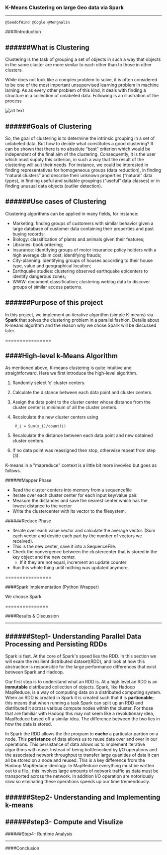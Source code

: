 ### K-Means Clustering on large Geo data via Spark

---------

    @SeedofWind @Cogle @Mengnalin

####Introduction

######What is Clustering
-----
Clustering is the task of grouping a set of objects in such a way that objects in the same cluster are more similar  to each other than to those in other clusters. 

While does not look like a complex problem to solve, it is often considered to be one of the most important unsupervised learning problem in machine larning. As as every other problem of this kind, it deals with finding a structure in a collection of unlabeled data. Following is an illustration of the process 

![alt text](http://home.deib.polimi.it/matteucc/Clustering/tutorial_html/images/clustering.gif "Clustering Illustration")

######Goals of Clustering
----
So, the goal of clustering is to determine the intrinsic grouping in a set of unlabeled data. But how to decide what constitutes a good clustering? It can be shown that there is no absolute “best” criterion which would be independent of the final aim of the clustering. Consequently, it is the user which must supply this criterion, in such a way that the result of the clustering will suit their needs.
For instance, we could be interested in finding representatives for homogeneous groups (data reduction), in finding “natural clusters” and describe their unknown properties (“natural” data types), in finding useful and suitable groupings (“useful” data classes) or in finding unusual data objects (outlier detection).


######Use cases of Clustering
----
Clustering algorithms can be applied in many fields, for instance:

* Marketing: finding groups of customers with similar behavior given a large database of customer data containing their properties and past buying records;
* Biology: classification of plants and animals given their features;
* Libraries: book ordering;
* Insurance: identifying groups of motor insurance policy holders with a high average claim cost; identifying frauds;
* City-planning: identifying groups of houses according to their house type, value and geographical location;
* Earthquake studies: clustering observed earthquake epicenters to identify dangerous zones;
* WWW: document classification; clustering weblog data to discover groups of similar access patterns.

######Purpose of this project
------
In this project, we implement an iterative algorithm (simple K-means) via **Spark** that solves the clustering problem in a parallel fashion. Details about K-means algorithm and the reason why we chose Spark will be discussed later.

================

####High-level k-Means Algorithm
-----
As mentioned above, K-means clustering is quite intuitive and straightforward. Here we first introduce the high-level algorithm.

1. Randomly select ‘c’ cluster centers.
2. Calculate the distance between each data point and cluster centers.
3. Assign the data point to the cluster center whose distance from the cluster center is minimum of all the cluster centers.
4. Recalculate the new cluster centers using 

        V_i = Sum(x_i)/count(i)

5. Recalculate the distance between each data point and new obtained cluster centers.
6. If no data point was reassigned then stop, otherwise repeat from step (3).

K-means in a "mapreduce" context is a little bit more invovled but goes as follows.

######Mapper Phase
* Read the cluster centers into memory from a sequencefile
* Iterate over each cluster center for each input key/value pair. 
* Measure the distances and save the nearest center which has the lowest distance to the vector
* Write the clustercenter with its vector to the filesystem.

######Reduce Phase
* Iterate over each value vector and calculate the average vector. (Sum each vector and devide each part by the number of vectors we received).
* This is the new center, save it into a SequenceFile.
* Check the convergence between the clustercenter that is stored in the key object and the new center.
    * If it they are not equal, increment an update counter
* Run this whole thing until nothing was updated anymore.


================

####Spark Implementation (Python Wrapper)

We choose Spark 

===============

####Results & Discussion

----

######Step1- Understanding Parallel Data Processing and Persisting RDDs
----
Spark is fast. At the core of Spark's speed lies the RDD. In this section we will exam the resilient distributed dataset(RDD), and 
look at how this abstraction is responsible for the large performance differences that exist between Spark and Hadoop.  

Our first step is to understand what an RDD is. At a high level an RDD is an **immutable** distributed collection of objects. Spark, like Hadoop MapReduce, is a way of computing data on a distributed computing system. When an RDD is created in Spark it is created such that it is **partionable**; this means that when running a task Spark can split up an RDD and distributed it across various compute nodes within the cluster. For those that are familiar with Hadoop this may not seem like a revolutionary idea, MapReduce based off a similar idea. The difference between the two lies in how the data is stored. 

In Spark the RDD allows the the program to **cache** a particular partion on a node. This __peristance__ of data allows us to reuse data over and over in our operations. This persistance of data allows us to implement iterative algorithms with ease. Instead of being bottlenecked by I/O operations and the associated network throughput to transfer large quanities of data it can all be stored on a node and reused. This is a key difference from the Hadoop MapReduce ideology. In MapReduce everything must be written out to a file.; this involves large amounts of network traffic as data must be transported across the network. In addition I/O operation are notoriously slow so elminating these operations speeds up our time tremendously.  

######Step2- Understanding and Implementing k-means
----

######step3- Compute and Visulize 
-----

######Step4- Runtime Analysis

----
####Conclusion



